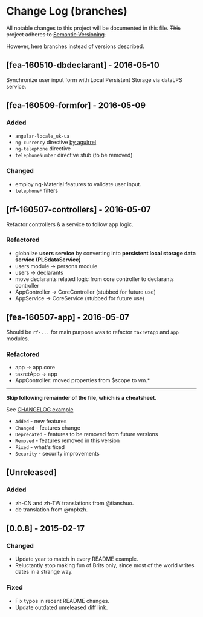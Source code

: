 # Change Log (branches)
All notable changes to this project will be documented in this file.
~~This project adheres to [Semantic Versioning](http://semver.org/).~~

However, here branches instead of versions described.

## [fea-160510-dbdeclarant] - 2016-05-10
Synchronize user input form with Local Persistent Storage via dataLPS service.

## [fea-160509-formfor] - 2016-05-09
### Added
- `angular-locale_uk-ua`
- `ng-currency` directive [by aguirrel](https://github.com/aguirrel/ng-currency)
- `ng-telephone` directive
- `telephoneNumber` directive stub (to be removed)
### Changed
- employ ng-Material features to validate user input.
- `telephone*` filters


## [rf-160507-controllers] - 2016-05-07
Refactor controllers & a service to follow app logic.
### Refactored
- globalize **users service** by converting into **persistent
  local storage data service (PLSdataService)**
- users module -> persons module
- users -> declarants
- move declarants related logic from core controller to declarants
  controller
- AppController -> CoreController (stubbed for future use)
- AppService -> CoreService (stubbed for future use)

## [fea-160507-app] - 2016-05-07
Should be `rf-...` for main purpose was to refactor `taxretApp`
and `app` modules.
### Refactored
- app -> app.core
- taxretApp -> app
- AppController: moved properties from $scope to vm.*

* * *

**Skip following remainder of the file, which is a cheatsheet.**

See [CHANGELOG example](https://github.com/olivierlacan/keep-a-changelog/blob/master/CHANGELOG.md)

- `Added` - new features
- `Changed` - features change
- `Deprecated` - features to be removed from future versions
- `Removed` - features removed in this version
- `Fixed` - what's fixed
- `Security` - security improvements

## [Unreleased]
### Added
- zh-CN and zh-TW translations from @tianshuo.
- de translation from @mpbzh.

## [0.0.8] - 2015-02-17
### Changed
- Update year to match in every README example.
- Reluctantly stop making fun of Brits only, since most of the world
  writes dates in a strange way.

### Fixed
- Fix typos in recent README changes.
- Update outdated unreleased diff link.


